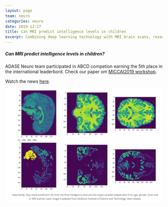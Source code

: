 ```yaml
---
layout: page
team: neuro
categories: neuro
date: 2019-12-27
title: Can MRI predict intelligence levels in children
excerpt: Combining deep learning technology with MRI brain scans, researchers were able to predict fluid intelligence in children.
---
```



##### Can MRI predict intelligence levels in children?

ADASE Neuro team participated in ABCD competion earning the 5th place in the international leaderbord. Check our paper om [MICCAI2019 workshop](https://link.springer.com/chapter/10.1007/978-3-030-31901-4_19).

Watch the news [here](https://neurosciencenews.com/mri-child-intelligence-15340/).

[![BCI2019](/assets/img/neuro/activity/mri.png)](https://neurosciencenews.com/mri-child-intelligence-15340/ "mri")